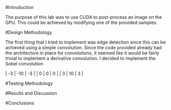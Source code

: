#Introduction

The purpose of this lab was to use CUDA to post-process an image on the GPU. This could be achieved by modifying one of the provided samples.

#Design Methodology

The first thing that I tried to implement was edge detection since this can be achieved using a simple convolution. Since the code provided already had the architecture in place for convolutions, it seemed like it would be fairly trivial to implement a derivative convolution. I decided to implement the Sobel convolution

| -3 | -10 | -3 |
| 0  | 0   | 0  |
| 3  | 10  |  3 |

#Testing Methodology

#Results and Discussion

#Conclusions
